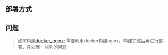 ## 部署方式

##  问题
>  如何构建[docker_nginx](https://hub.docker.com/_/nginx);
需要利用docker构建nginx，构建完成后再进行部署，在处理一些列的问题。
